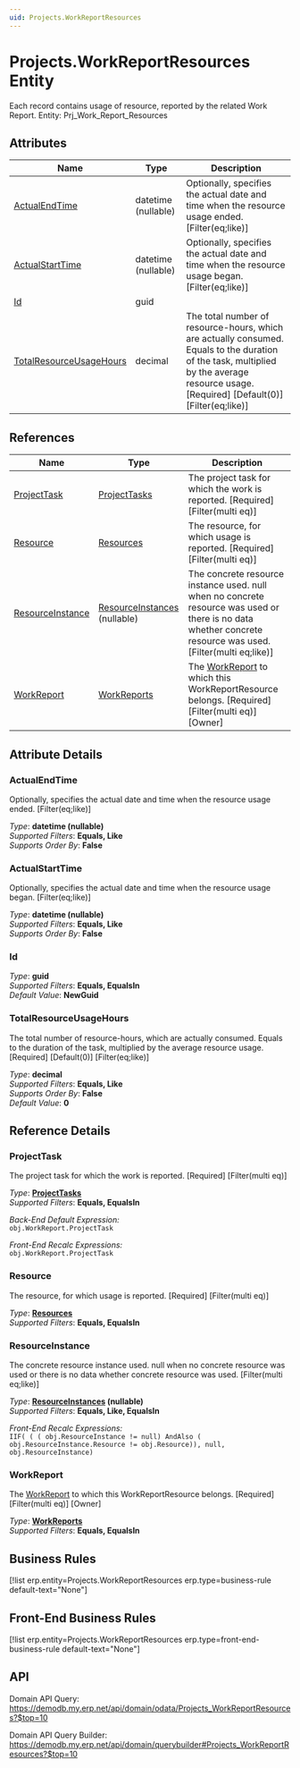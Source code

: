 ```yaml
---
uid: Projects.WorkReportResources
---
```

# Projects.WorkReportResources Entity

Each record contains usage of resource, reported by the related Work Report. Entity: Prj_Work_Report_Resources

## Attributes

| Name | Type | Description |
| ---- | ---- | --- |
| [ActualEndTime](Projects.WorkReportResources.md#actualendtime) | datetime (nullable) | Optionally, specifies the actual date and time when the resource usage ended. [Filter(eq;like)] 
| [ActualStartTime](Projects.WorkReportResources.md#actualstarttime) | datetime (nullable) | Optionally, specifies the actual date and time when the resource usage began. [Filter(eq;like)] 
| [Id](Projects.WorkReportResources.md#id) | guid |  
| [TotalResourceUsageHours](Projects.WorkReportResources.md#totalresourceusagehours) | decimal | The total number of resource-hours, which are actually consumed. Equals to the duration of the task, multiplied by the average resource usage. [Required] [Default(0)] [Filter(eq;like)] 

## References

| Name | Type | Description |
| ---- | ---- | --- |
| [ProjectTask](Projects.WorkReportResources.md#projecttask) | [ProjectTasks](Projects.ProjectTasks.md) | The project task for which the work is reported. [Required] [Filter(multi eq)] |
| [Resource](Projects.WorkReportResources.md#resource) | [Resources](General.Resources.Resources.md) | The resource, for which usage is reported. [Required] [Filter(multi eq)] |
| [ResourceInstance](Projects.WorkReportResources.md#resourceinstance) | [ResourceInstances](General.Resources.ResourceInstances.md) (nullable) | The concrete resource instance used. null when no concrete resource was used or there is no data whether concrete resource was used. [Filter(multi eq;like)] |
| [WorkReport](Projects.WorkReportResources.md#workreport) | [WorkReports](Projects.WorkReports.md) | The [WorkReport](Projects.WorkReportResources.md#workreport) to which this WorkReportResource belongs. [Required] [Filter(multi eq)] [Owner] |


## Attribute Details

### ActualEndTime

Optionally, specifies the actual date and time when the resource usage ended. [Filter(eq;like)]

_Type_: **datetime (nullable)**  
_Supported Filters_: **Equals, Like**  
_Supports Order By_: **False**  

### ActualStartTime

Optionally, specifies the actual date and time when the resource usage began. [Filter(eq;like)]

_Type_: **datetime (nullable)**  
_Supported Filters_: **Equals, Like**  
_Supports Order By_: **False**  

### Id

_Type_: **guid**  
_Supported Filters_: **Equals, EqualsIn**  
_Default Value_: **NewGuid**  

### TotalResourceUsageHours

The total number of resource-hours, which are actually consumed. Equals to the duration of the task, multiplied by the average resource usage. [Required] [Default(0)] [Filter(eq;like)]

_Type_: **decimal**  
_Supported Filters_: **Equals, Like**  
_Supports Order By_: **False**  
_Default Value_: **0**  


## Reference Details

### ProjectTask

The project task for which the work is reported. [Required] [Filter(multi eq)]

_Type_: **[ProjectTasks](Projects.ProjectTasks.md)**  
_Supported Filters_: **Equals, EqualsIn**  

_Back-End Default Expression:_  
`obj.WorkReport.ProjectTask`

_Front-End Recalc Expressions:_  
`obj.WorkReport.ProjectTask`
### Resource

The resource, for which usage is reported. [Required] [Filter(multi eq)]

_Type_: **[Resources](General.Resources.Resources.md)**  
_Supported Filters_: **Equals, EqualsIn**  

### ResourceInstance

The concrete resource instance used. null when no concrete resource was used or there is no data whether concrete resource was used. [Filter(multi eq;like)]

_Type_: **[ResourceInstances](General.Resources.ResourceInstances.md) (nullable)**  
_Supported Filters_: **Equals, Like, EqualsIn**  

_Front-End Recalc Expressions:_  
`IIF( ( ( obj.ResourceInstance != null) AndAlso ( obj.ResourceInstance.Resource != obj.Resource)), null, obj.ResourceInstance)`
### WorkReport

The [WorkReport](Projects.WorkReportResources.md#workreport) to which this WorkReportResource belongs. [Required] [Filter(multi eq)] [Owner]

_Type_: **[WorkReports](Projects.WorkReports.md)**  
_Supported Filters_: **Equals, EqualsIn**  



## Business Rules

[!list erp.entity=Projects.WorkReportResources erp.type=business-rule default-text="None"]

## Front-End Business Rules

[!list erp.entity=Projects.WorkReportResources erp.type=front-end-business-rule default-text="None"]

## API

Domain API Query:
<https://demodb.my.erp.net/api/domain/odata/Projects_WorkReportResources?$top=10>

Domain API Query Builder:
<https://demodb.my.erp.net/api/domain/querybuilder#Projects_WorkReportResources?$top=10>


